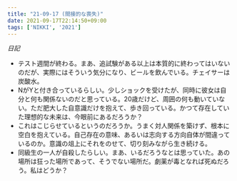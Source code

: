 ```yaml
---
title: "21-09-17 (間接的な喪失)"
date: 2021-09-17T22:14:50+09:00
tags: ['NIKKI', '2021']
---
```

*日記*
- テスト週間が終わる。まあ、追試験がある以上は本質的に終わってはいないのだが、実際にはそういう気分になり、ビールを飲んでいる。チェイサーは炭酸水。
- NがYと付き合っているらしい。少しショックを受けたが、同時に彼女は自分と何も関係ないのだと思っている。20歳だけど、周囲の何も動いていない。ただ肥大した自意識だけを抱えて、歩き回っている。かつて存在していた理想的な未来は、今眼前にあるだろうか？
- これはこじらせているというのだろうか。うまく対人関係を築けず、根本に空白を抱えている。自己存在の意味、あるいは志向する方向自体が間違っているのか。意識の俎上にそれをのせて、切り刻みながら生き続ける。
- 同級生の一人が自殺したらしい。まあ、いるだろうなとは思っていた。あの場所は狂った場所であって、そうでない場所だ。劇薬が毒となれば死ぬだろう。私はどうか？

